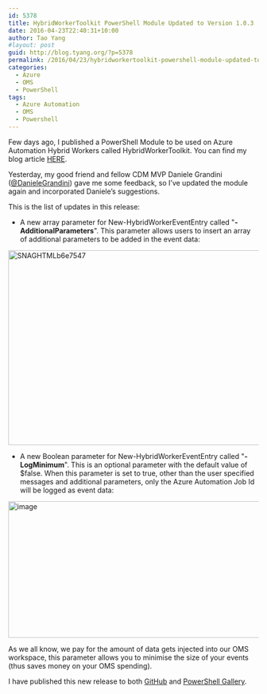 ```yaml
---
id: 5378
title: HybridWorkerToolkit PowerShell Module Updated to Version 1.0.3
date: 2016-04-23T22:40:31+10:00
author: Tao Yang
#layout: post
guid: http://blog.tyang.org/?p=5378
permalink: /2016/04/23/hybridworkertoolkit-powershell-module-updated-to-version-1-0-3/
categories:
  - Azure
  - OMS
  - PowerShell
tags:
  - Azure Automation
  - OMS
  - Powershell
---
```

Few days ago, I published a PowerShell Module to be used on Azure Automation Hybrid Workers called HybridWorkerToolkit. You can find my blog article <a href="http://blog.tyang.org/2016/04/20/new-powershell-module-hybridworkertoolkit/">HERE</a>.

Yesterday, my good friend and fellow CDM MVP Daniele Grandini (<a href="https://twitter.com/DanieleGrandini">@DanieleGrandini</a>) gave me some feedback, so I’ve updated the module again and incorporated Daniele’s suggestions.

This is the list of updates in this release:
<ul>
 	<li>A new array parameter for New-HybridWorkerEventEntry called "<strong>-AdditionalParameters</strong>". This parameter allows users to insert an array of additional parameters to be added in the event data:</li>
</ul>
<a href="http://blog.tyang.org/wp-content/uploads/2016/04/SNAGHTMLb6e7547.png"><img style="background-image: none; padding-top: 0px; padding-left: 0px; display: inline; padding-right: 0px; border: 0px;" title="SNAGHTMLb6e7547" src="http://blog.tyang.org/wp-content/uploads/2016/04/SNAGHTMLb6e7547_thumb.png" alt="SNAGHTMLb6e7547" width="588" height="391" border="0" /></a>
<ul>
 	<li>A new Boolean parameter for New-HybridWorkerEventEntry called "<strong>-LogMinimum</strong>". This is an optional parameter with the default value of $false. When this parameter is set to true, other than the user specified messages and additional parameters, only the Azure Automation Job Id will be logged as event data:</li>
</ul>
<a href="http://blog.tyang.org/wp-content/uploads/2016/04/image-4.png"><img style="background-image: none; padding-top: 0px; padding-left: 0px; display: inline; padding-right: 0px; border: 0px;" title="image" src="http://blog.tyang.org/wp-content/uploads/2016/04/image_thumb-4.png" alt="image" width="588" height="274" border="0" /></a>

As we all know, we pay for the amount of data gets injected into our OMS workspace, this parameter allows you to minimise the size of your events (thus saves money on your OMS spending).

I have published this new release to both <a href="https://github.com/tyconsulting/HybridWorkerToolkit/releases/tag/1.0.3">GitHub</a> and <a href="https://www.powershellgallery.com/packages/HybridWorkerToolkit/1.0.3">PowerShell Gallery</a>.